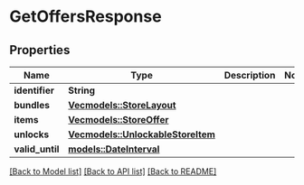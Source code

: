 # GetOffersResponse

## Properties

Name | Type | Description | Notes
------------ | ------------- | ------------- | -------------
**identifier** | **String** |  | 
**bundles** | [**Vec<models::StoreLayout>**](StoreLayout.md) |  | 
**items** | [**Vec<models::StoreOffer>**](StoreOffer.md) |  | 
**unlocks** | [**Vec<models::UnlockableStoreItem>**](UnlockableStoreItem.md) |  | 
**valid_until** | [**models::DateInterval**](DateInterval.md) |  | 

[[Back to Model list]](../README.md#documentation-for-models) [[Back to API list]](../README.md#documentation-for-api-endpoints) [[Back to README]](../README.md)


